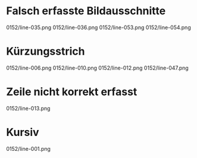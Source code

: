 # Falsch erfasste Bildausschnitte
0152/line-035.png
0152/line-036.png
0152/line-053.png
0152/line-054.png
# Kürzungsstrich
0152/line-006.png
0152/line-010.png
0152/line-012.png
0152/line-047.png
# Zeile nicht korrekt erfasst
0152/line-013.png
# Kursiv
0152/line-001.png
